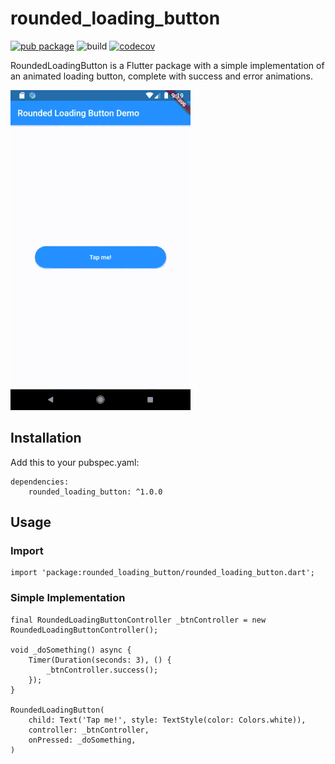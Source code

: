 # rounded_loading_button

[![pub package](https://img.shields.io/pub/v/rounded_loading_button.svg)](https://pub.dev/packages/rounded_loading_button) 
![build](https://github.com/chrisedg87/flutter_rounded_loading_button/workflows/build/badge.svg)
[![codecov](https://codecov.io/gh/chrisedg87/flutter_rounded_loading_button/branch/master/graph/badge.svg?token=3HQDMRP8N2)](https://codecov.io/gh/chrisedg87/flutter_rounded_loading_button)

RoundedLoadingButton is a Flutter package with a simple implementation of an animated loading button, complete with success and error animations.

![](screenshots/loading-button.gif)

## Installation

   Add this to your pubspec.yaml:
    
    dependencies:
        rounded_loading_button: ^1.0.0

## Usage

### Import

    import 'package:rounded_loading_button/rounded_loading_button.dart';

### Simple Implementation

    final RoundedLoadingButtonController _btnController = new RoundedLoadingButtonController();

    void _doSomething() async {
        Timer(Duration(seconds: 3), () {
            _btnController.success();
        });
    }

    RoundedLoadingButton(
        child: Text('Tap me!', style: TextStyle(color: Colors.white)),
        controller: _btnController,
        onPressed: _doSomething,
    )
